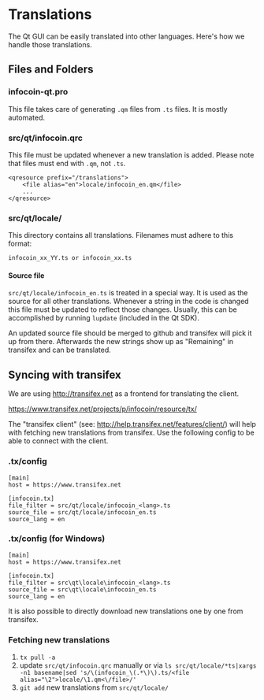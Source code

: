 Translations
============

The Qt GUI can be easily translated into other languages. Here's how we
handle those translations.

Files and Folders
-----------------

### infocoin-qt.pro

This file takes care of generating `.qm` files from `.ts` files. It is mostly
automated.

### src/qt/infocoin.qrc

This file must be updated whenever a new translation is added. Please note that
files must end with `.qm`, not `.ts`.

    <qresource prefix="/translations">
        <file alias="en">locale/infocoin_en.qm</file>
        ...
    </qresource>

### src/qt/locale/

This directory contains all translations. Filenames must adhere to this format:

    infocoin_xx_YY.ts or infocoin_xx.ts

#### Source file

`src/qt/locale/infocoin_en.ts` is treated in a special way. It is used as the
source for all other translations. Whenever a string in the code is changed
this file must be updated to reflect those changes. Usually, this can be
accomplished by running `lupdate` (included in the Qt SDK).

An updated source file should be merged to github and transifex will pick it
up from there. Afterwards the new strings show up as "Remaining" in transifex
and can be translated.

Syncing with transifex
----------------------

We are using http://transifex.net as a frontend for translating the client.

https://www.transifex.net/projects/p/infocoin/resource/tx/

The "transifex client" (see: http://help.transifex.net/features/client/)
will help with fetching new translations from transifex. Use the following
config to be able to connect with the client.

### .tx/config

    [main]
    host = https://www.transifex.net

    [infocoin.tx]
    file_filter = src/qt/locale/infocoin_<lang>.ts
    source_file = src/qt/locale/infocoin_en.ts
    source_lang = en
    
### .tx/config (for Windows)

    [main]
    host = https://www.transifex.net

    [infocoin.tx]
    file_filter = src\qt\locale\infocoin_<lang>.ts
    source_file = src\qt\locale\infocoin_en.ts
    source_lang = en

It is also possible to directly download new translations one by one from transifex.

### Fetching new translations

1. `tx pull -a`
2. update `src/qt/infocoin.qrc` manually or via
   `ls src/qt/locale/*ts|xargs -n1 basename|sed 's/\(infocoin_\(.*\)\).ts/<file alias="\2">locale/\1.qm<\/file>/'`
3. `git add` new translations from `src/qt/locale/`
